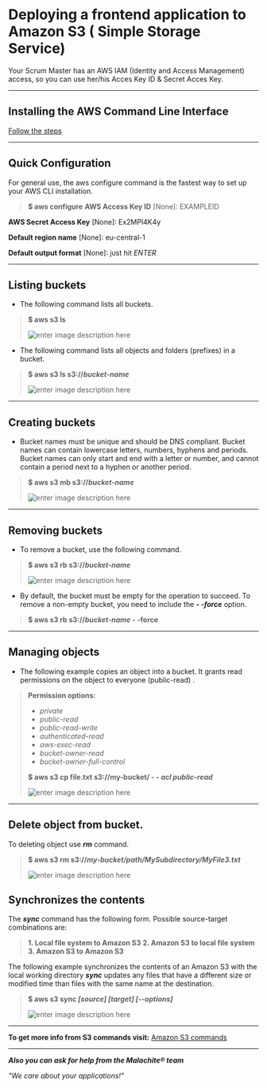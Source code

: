 ﻿**Deploying a frontend application to Amazon S3 ( Simple Storage Service)**
========================================================================

Your Scrum Master has an AWS IAM (Identity and Access Management) access, so you can use her/his Acces Key ID & Secret Acces Key.






----------

**Installing the AWS Command Line Interface**
-----------------------------------------
[Follow the steps](http://docs.aws.amazon.com/cli/latest/userguide/installing.html)

----------


**Quick Configuration**
-------------------

For general use, the aws configure command is the fastest way to set up your AWS CLI installation.

> **$ aws configure**
**AWS Access Key ID** [None]: EXAMPLEID

**AWS Secret Access Key** [None]: Ex2MPl4K4y

**Default region name** [None]: eu-central-1

**Default output format** [None]: just hit *ENTER*
 


----------


**Listing buckets**
-------------------
 - The following command lists all buckets.

	

> **$ aws s3 ls**
> 
> ![enter image description here](https://lh3.googleusercontent.com/a-8AQDhkCpoKtIdTN_KyQt4hU3wm6pq3MnjcgQFhnnDhmsgVmDlHOv8XOAYXvmHXzhqrjPaZzMEy=s0)


 - The following command lists all objects and folders (prefixes) in a
   bucket.
   
   

> **$ aws s3 ls s3://*bucket-name*** 
> 
> ![enter image description here](https://lh3.googleusercontent.com/-JL6THVLibFs/WiEiJIgv8II/AAAAAAAAAbA/Ll0Km6UVZ9Y0kghjxCgyldpLBA6LYQW5ACLcBGAs/s0/listing_buckets2.PNG)


----------


**Creating buckets**
----------------

 - Bucket names must be unique and should be DNS compliant. Bucket names
   can contain lowercase letters, numbers, hyphens and periods. Bucket
   names can only start and end with a letter or number, and cannot
   contain a period next to a hyphen or another period.

> **$ aws s3 mb s3://*bucket-name*** 
> 
> ![enter image description here](https://lh3.googleusercontent.com/-qj7pG4NjSJY/WiEk3wnRskI/AAAAAAAAAbQ/XopPxit97k0X5nCC8sYAoXv1j9cBwZPaACLcBGAs/s0/making-bucket.PNG) 


----------


**Removing buckets**
----------------

 - To remove a bucket, use the following command.

> **$ aws s3 rb s3://*bucket-name*** 
> 
> ![enter image description here](https://lh3.googleusercontent.com/-7JV5N43WHkA/WiEl262BEMI/AAAAAAAAAbg/aefRNQu6cwEjcMjSmcjgQW-z0-DutyCKQCLcBGAs/s0/remove_bucket.PNG) 

 - By default, the bucket must be empty for the operation to succeed. To
   remove a non-empty bucket, you need to include the ***- -force***
   option.

> **$ aws s3 rb s3://*bucket-name* - -force**


----------


**Managing objects**
----------------

 - The following example copies an object into a bucket. It grants read
   permissions on the object to everyone (public-read) .
  

> **Permission options:** 
>  - *private*
>  - *public-read*
>  - *public-read-write*
>  - *authenticated-read*
>  - *aws-exec-read*
>  - *bucket-owner-read*
>  - *bucket-owner-full-control*
> 
> **$ aws s3 cp file.txt s3://my-bucket/  *- - acl public-read*** 
> 
> ![enter image description here](https://lh3.googleusercontent.com/-n2Gar9nHT3Q/WiEvoL24uyI/AAAAAAAAAcE/7sqUzYc69o0xR4Kq9Ee7JF11jsLeDkLSwCLcBGAs/s0/upload_file.PNG) 

 


----------


**Delete object from bucket.**
--------------------------
To deleting object use ***rm*** command.

> **$ aws s3 rm s3://*my-bucket/path/MySubdirectory/MyFile3.txt*** 
> 
> ![enter image description here](https://lh3.googleusercontent.com/-Rgu2rbYKZz4/WiEwZK_o0CI/AAAAAAAAAcQ/QRcVbJgDeL8t_6gwV9IuGLw7j-WiCQwfwCLcBGAs/s0/delete_from+bucket.PNG) 

 

**Synchronizes the contents**
-------------------------


 
The ***sync*** command has the following form. Possible source-target combinations are:

		

>  **1. Local file system to Amazon S3**
>  **2. Amazon S3 to local file system**
>  **3. Amazon S3 to Amazon S3**

 
The following example synchronizes the contents of an Amazon S3  with
the local working directory ***sync*** updates any files that have a
different size or modified time than files with the same name at the
 destination.

 

> **$ aws s3 sync *[source] [target] [--options]*** 
> 
> ![enter image description here](https://lh3.googleusercontent.com/-pwFVJZFPT9c/WiFBs7r1icI/AAAAAAAAAdE/5c61QoAFiiks4UUufAsxJEeXto9nfw3kQCLcBGAs/s0/uploadwithsyncfromlocaltobucket.PNG)


----------


**To get more info from S3 commands visit:** [Amazon S3 commands](http://docs.aws.amazon.com/cli/latest/userguide/using-s3-commands.html)


----------


***Also you can ask for help from the Malachite® team***

*"We care about your applications!"*


